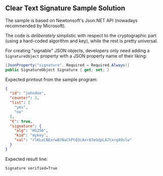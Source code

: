 ## Clear Text Signature Sample Solution

The sample is based on Newtonsoft's Json.NET API (nowadays recommended by Microsoft).  

The code is _deliberately_ simplistic
with respect to the cryptographic part (using a hard-coded algorithm and key),
while the rest is pretty universal.

For creating "signable" JSON objects, developers only need adding a `SignatureObject` property
with a JSON property name of their liking:
```c#
[JsonProperty("signature", Required = Required.Always)]
public SignatureObject Signature { get; set; }
```

Expected printout from the sample program:
```json
{
  "id": "johndoe",
  "counter": 3,
  "list": [
    "yes",
    "no"
  ],
  "€": true,
  "signature": {
    "alg": "HS256",
    "kid": "mykey",
    "val": "rlKLoCBExrwB7NaChPtQ3cAxr83eGdpLA7txrg49slw"
  }
}
```
Expected result line:
```code
Signature verified=True
```
